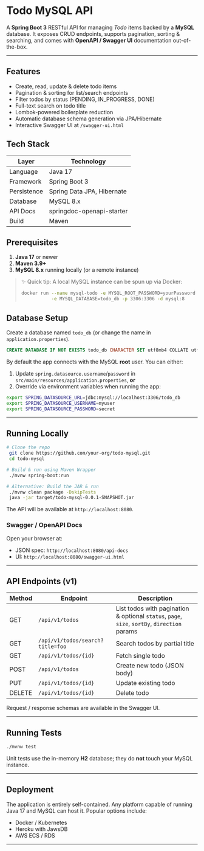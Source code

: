 # Todo MySQL API

A **Spring Boot 3** RESTful API for managing _Todo_ items backed by a **MySQL** database. It exposes CRUD endpoints, supports pagination, sorting & searching, and comes with **OpenAPI / Swagger UI** documentation out-of-the-box.

---

## Features

- Create, read, update & delete todo items
- Pagination & sorting for list/search endpoints
- Filter todos by status (PENDING, IN_PROGRESS, DONE)
- Full-text search on todo title
- Lombok-powered boilerplate reduction
- Automatic database schema generation via JPA/Hibernate
- Interactive Swagger UI at `/swagger-ui.html`

## Tech Stack

| Layer            | Technology |
|------------------|------------|
| Language         | Java 17    |
| Framework        | Spring Boot 3 |
| Persistence      | Spring Data JPA, Hibernate |
| Database         | MySQL 8.x |
| API Docs         | springdoc-openapi-starter |
| Build            | Maven      |

## Prerequisites

1. **Java 17** or newer
2. **Maven 3.9+**
3. **MySQL 8.x** running locally (or a remote instance)

> ✨ Quick tip: A local MySQL instance can be spun up via Docker:
>
> ```bash
> docker run --name mysql-todo -e MYSQL_ROOT_PASSWORD=yourPassword \
>            -e MYSQL_DATABASE=todo_db -p 3306:3306 -d mysql:8
> ```

## Database Setup

Create a database named `todo_db` (or change the name in `application.properties`).

```sql
CREATE DATABASE IF NOT EXISTS todo_db CHARACTER SET utf8mb4 COLLATE utf8mb4_unicode_ci;
```

By default the app connects with the MySQL **root** user. You can either:

1. Update `spring.datasource.username`/`password` in `src/main/resources/application.properties`, **or**
2. Override via environment variables when running the app:

```bash
export SPRING_DATASOURCE_URL=jdbc:mysql://localhost:3306/todo_db
export SPRING_DATASOURCE_USERNAME=myuser
export SPRING_DATASOURCE_PASSWORD=secret
```

---

## Running Locally

```bash
# Clone the repo
 git clone https://github.com/your-org/todo-mysql.git
 cd todo-mysql

# Build & run using Maven Wrapper
 ./mvnw spring-boot:run

# Alternative: Build the JAR & run
 ./mvnw clean package -DskipTests
 java -jar target/todo-mysql-0.0.1-SNAPSHOT.jar
```

The API will be available at `http://localhost:8080`.

### Swagger / OpenAPI Docs

Open your browser at:

* JSON spec: `http://localhost:8080/api-docs`
* UI: `http://localhost:8080/swagger-ui.html`

---

## API Endpoints (v1)

| Method | Endpoint | Description |
|--------|----------|-------------|
| GET    | `/api/v1/todos` | List todos with pagination & optional `status`, `page`, `size`, `sortBy`, `direction` params |
| GET    | `/api/v1/todos/search?title=foo` | Search todos by partial title |
| GET    | `/api/v1/todos/{id}` | Fetch single todo |
| POST   | `/api/v1/todos` | Create new todo (JSON body) |
| PUT    | `/api/v1/todos/{id}` | Update existing todo |
| DELETE | `/api/v1/todos/{id}` | Delete todo |

Request / response schemas are available in the Swagger UI.

---

## Running Tests

```bash
./mvnw test
```

Unit tests use the in-memory **H2** database; they do **not** touch your MySQL instance.

---

## Deployment

The application is entirely self-contained. Any platform capable of running Java 17 and MySQL can host it. Popular options include:

- Docker / Kubernetes
- Heroku with JawsDB
- AWS ECS / RDS

---
